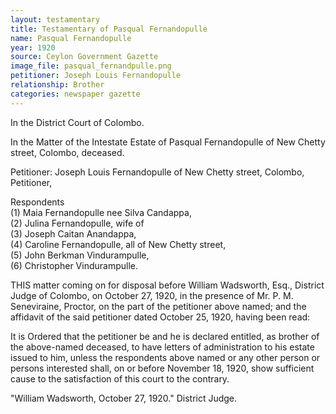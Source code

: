 ```yaml
---
layout: testamentary
title: Testamentary of Pasqual Fernandopulle
name: Pasqual Fernandopulle
year: 1920
source: Ceylon Government Gazette
image_file: pasqual_fernandpulle.png
petitioner: Joseph Louis Fernandopulle 
relationship: Brother
categories: newspaper gazette
---
```


In the District Court of Colombo.

In the Matter of the Intestate Estate of Pasqual Fernandopulle of New Chetty street, Colombo, deceased.

Petitioner: Joseph Louis Fernandopulle of New Chetty street, Colombo, Petitioner,

Respondents<br />
(1) Maia Fernandopulle nee Silva Candappa,<br />
(2) Julina Fernandopulle, wife of<br />
(3) Joseph Caitan Anandappa,<br />
(4) Caroline Fernandopulle, all of New Chetty street,<br />
(5) John Berkman Vindurampulle,<br />
(6) Christopher Vindurampulle.<br />

THIS matter coming on for disposal before William Wadsworth, Esq., District Judge of Colombo, on October 27, 1920, in the presence of Mr. P. M. Seneviraine, Proctor, on the part of the petitioner above named; and the affidavit of the said petitioner dated October 25, 1920, having been read:

It is Ordered that the petitioner be and he is declared entitled, as brother of the above-named deceased, to have letters of administration to his estate issued to him, unless the respondents above named or any other person or persons interested shall, on or before November 18, 1920, show sufficient cause to the satisfaction of this court to the contrary.

"William Wadsworth, October 27, 1920."
District Judge.



